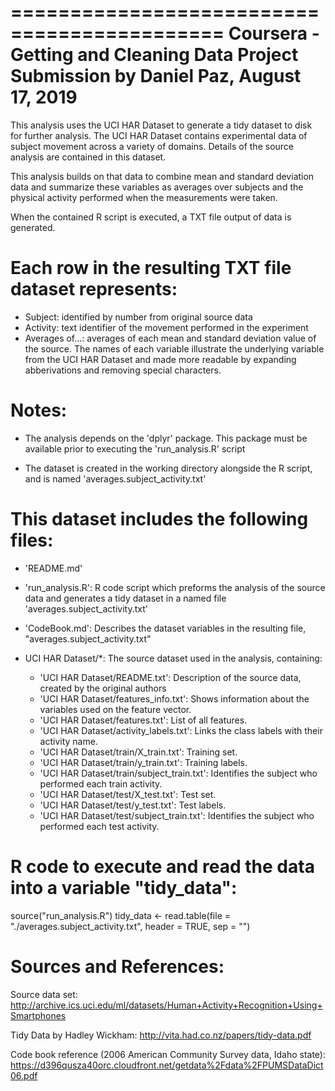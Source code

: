 ============================================
Coursera - Getting and Cleaning Data Project 
Submission by Daniel Paz, August 17, 2019
============================================

This analysis uses the UCI HAR Dataset to generate a tidy dataset to disk for further analysis. The UCI HAR Dataset contains experimental data of subject movement across a variety of domains. Details of the source analysis are contained in this dataset. 

This analysis builds on that data to combine mean and standard deviation data and summarize these variables as averages over subjects and the physical activity performed when the measurements were taken. 

When the contained R script is executed, a TXT file output of data is generated.

Each row in the resulting TXT file dataset represents:
======================================================
- Subject: identified by number from original source data
- Activity: text identifier of the movement performed in the experiment
- Averages of...: averages of each mean and standard deviation value of the source. The names of each variable illustrate the underlying variable from the UCI HAR Dataset and made more readable by expanding abberivations and removing special characters. 

Notes:
======
- The analysis depends on the 'dplyr' package. This package must be available prior to executing the 'run_analysis.R' script

- The dataset is created in the working directory alongside the R script, and is named 'averages.subject_activity.txt'


This dataset includes the following files:
==========================================

- 'README.md'

- 'run_analysis.R':   R code script which preforms the analysis of the source data and generates a tidy dataset in a named file 'averages.subject_activity.txt'

- 'CodeBook.md':  Describes the dataset variables in the resulting file, "averages.subject_activity.txt"

- UCI HAR Dataset/*: The source dataset used in the analysis, containing:
    - 'UCI HAR Dataset/README.txt': Description of the source data, created by the original authors
    - 'UCI HAR Dataset/features_info.txt': Shows information about the variables used on the feature vector.
    - 'UCI HAR Dataset/features.txt': List of all features.
    - 'UCI HAR Dataset/activity_labels.txt': Links the class labels with their activity name.
    - 'UCI HAR Dataset/train/X_train.txt': Training set.
    - 'UCI HAR Dataset/train/y_train.txt': Training labels.
    - 'UCI HAR Dataset/train/subject_train.txt': Identifies the subject who performed each train activity.
    - 'UCI HAR Dataset/test/X_test.txt': Test set.
    - 'UCI HAR Dataset/test/y_test.txt': Test labels.
    - 'UCI HAR Dataset/test/subject_train.txt': Identifies the subject who performed each test activity.



R code to execute and read the data into a variable "tidy_data":
======================================================================
source("run_analysis.R")
tidy_data <- read.table(file = "./averages.subject_activity.txt", header = TRUE, sep = "")


Sources and References:
=======================
Source data set:    
    http://archive.ics.uci.edu/ml/datasets/Human+Activity+Recognition+Using+Smartphones 
    
Tidy Data by Hadley Wickham:
    http://vita.had.co.nz/papers/tidy-data.pdf
    
Code book reference (2006 American Community Survey data, Idaho state):
    https://d396qusza40orc.cloudfront.net/getdata%2Fdata%2FPUMSDataDict06.pdf